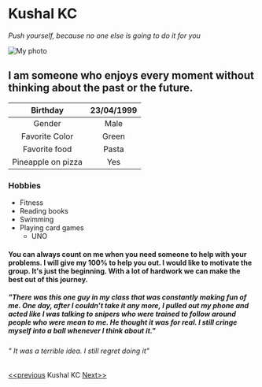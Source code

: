 # Kushal KC
<!-- Italics -->
*Push yourself, because no one else is going to do it for you*
<!-- Images -->
![ My photo](kushal.jpg)

## I am someone who enjoys every moment without thinking about the past or the future.

|Birthday|23/04/1999|
|:-------:|:------:|
|Gender|Male|
|Favorite Color|Green|
|Favorite food| Pasta|
Pineapple on pizza|Yes|

### Hobbies
<!-- UL -->
* Fitness
* Reading books
* Swimming
* Playing card games
  * UNO

#### You can always count on me when you need someone to help with your problems. I will give my 100% to help you out.               I would like to motivate the group. It's just the beginning. With a lot of hardwork we can make the best out of this journey.
##### "There was this one guy in my class that was constantly making fun of me. One day, after I couldn’t take it any more, I pulled out my phone and acted like I was talking to snipers who were trained to follow around people who were mean to me. He thought it was for real. I still cringe myself into a ball whenever I think about it."
###### " It was a terrible idea. I still regret doing it"
[<<previous]()  Kushal KC  [Next>>](https://github.com/LauraDevriendt/challenge-markdown)
